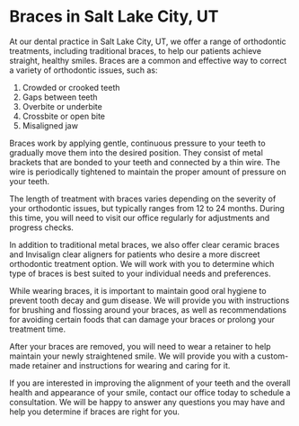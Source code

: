 # Braces in Salt Lake City, UT

At our dental practice in Salt Lake City, UT, we offer a range of orthodontic treatments, including traditional braces, to help our patients achieve straight, healthy smiles. Braces are a common and effective way to correct a variety of orthodontic issues, such as:

1. Crowded or crooked teeth
2. Gaps between teeth
3. Overbite or underbite
4. Crossbite or open bite
5. Misaligned jaw

Braces work by applying gentle, continuous pressure to your teeth to gradually move them into the desired position. They consist of metal brackets that are bonded to your teeth and connected by a thin wire. The wire is periodically tightened to maintain the proper amount of pressure on your teeth.

The length of treatment with braces varies depending on the severity of your orthodontic issues, but typically ranges from 12 to 24 months. During this time, you will need to visit our office regularly for adjustments and progress checks.

In addition to traditional metal braces, we also offer clear ceramic braces and Invisalign clear aligners for patients who desire a more discreet orthodontic treatment option. We will work with you to determine which type of braces is best suited to your individual needs and preferences.

While wearing braces, it is important to maintain good oral hygiene to prevent tooth decay and gum disease. We will provide you with instructions for brushing and flossing around your braces, as well as recommendations for avoiding certain foods that can damage your braces or prolong your treatment time.

After your braces are removed, you will need to wear a retainer to help maintain your newly straightened smile. We will provide you with a custom-made retainer and instructions for wearing and caring for it.

If you are interested in improving the alignment of your teeth and the overall health and appearance of your smile, contact our office today to schedule a consultation. We will be happy to answer any questions you may have and help you determine if braces are right for you.

